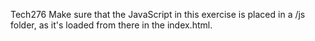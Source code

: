 Tech276
Make sure that the JavaScript in this exercise is placed in a /js folder, as it's loaded from there in the index.html.
